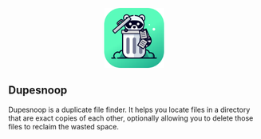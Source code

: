 <p align="center">
  <img alt="app icon showing the racoon mascot Peter Panda" width="120px" style="margin:auto;" src="build/appicon.png" />
</p>

## Dupesnoop

Dupesnoop is a duplicate file finder. It helps you locate files in a directory that are exact copies of each other, optionally allowing you to delete those files to reclaim the wasted space.